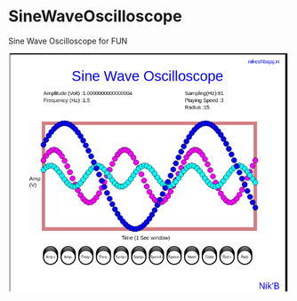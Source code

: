 # SineWaveOscilloscope
Sine Wave Oscilloscope for FUN

<p align="center">
  <img src="https://raw.githubusercontent.com/Nikeshbajaj/SineWaveOscilloscope/master/Screenshot.png" width="500"/>
</p>
